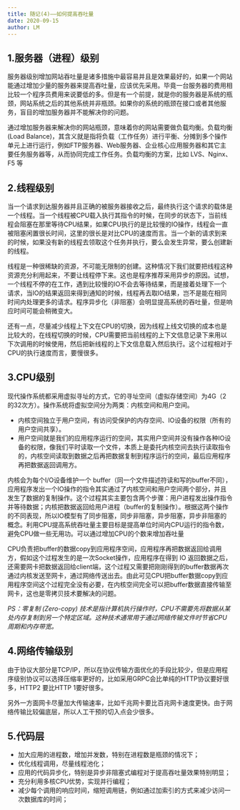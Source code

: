 ```yaml
---
title: 随记(4)——如何提高吞吐量
date: 2020-09-15
author: LM
---
```


## 1.服务器（进程）级别

服务器级别增加网站吞吐量是诸多措施中最容易并且是效果最好的，如果一个网站能通过增加少量的服务器来提高吞吐量，应该优先采用。毕竟一台服务器的费用相比较一个程序员费用来说要低的多。但是有一个前提，就是你的服务器是系统的瓶颈，网站系统之后的其他系统并非瓶颈。如果你的系统的瓶颈在接口或者其他服务，盲目的增加服务器并不能解决你的问题。

通过增加服务器来解决你的网站瓶颈，意味着你的网站需要做负载均衡。负载均衡(Load Balance)，其含义就是指将负载（工作任务）进行平衡、分摊到多个操作单元上进行运行，例如FTP服务器、Web服务器、企业核心应用服务器和其它主要任务服务器等，从而协同完成工作任务。负载均衡的方案，比如 LVS、Nginx、F5 等

## 2.线程级别

当一个请求到达服务器并且正确的被服务器接收之后，最终执行这个请求的载体是一个线程。当一个线程被CPU载入执行其指令的时候，在同步的状态下，当前线程会阻塞在那里等待CPU结果，如果CPU执行的是比较慢的IO操作，线程会一直被阻塞闲置很长时间，这里的很长是对比CPU的速度而言。当一个新的请求到来的时候，如果没有新的线程去领取这个任务并执行，要么会发生异常，要么创建新的线程。

线程是一种很稀缺的资源，不可能无限制的创建。这种情况下我们就要把线程这种资源充分利用起来，不要让线程停下来。这也是程序推荐采用异步的原因。试想，一个线程不停的在工作，遇到比较慢的IO不会去等待结果，而是接着处理下一个请求，当IO的结果返回来得到通知的时候，线程再去取IO结果，岂不是能在相同时间内处理更多的请求。程序异步化（非阻塞）会明显提高系统的吞吐量，但是响应时间可能会稍微变大。

还有一点，尽量减少线程上下文在CPU的切换，因为线程上线文切换的成本也是比较大的，在线程切换的时候，CPU需要把当前线程的上下文信息记录下来用以下次调用的时候使用，然后把新线程的上下文信息载入然后执行。这个过程相对于CPU的执行速度而言，要慢很多。

## 3.CPU级别

现代操作系统都采用虚拟寻址的方式，它的寻址空间（虚拟存储空间）为4G（2的32次方）。操作系统将虚拟空间分为两类：内核空间和用户空间。

- 内核空间独立于用户空间，有访问受保护的内存空间、IO设备的权限（所有的用户空间共享）。
- 用户空间就是我们的应用程序运行的空间，其实用户空间并没有操作各种IO设备的权限，像我们平时读取一个文件，本质上是委托内核空间去执行读取指令的，内核空间读取到数据之后再把数据复制到程序运行的空间，最后应用程序再把数据返回调用方。

内核会为每个I/O设备维护一个 buffer（同一个文件描述符读和写的buffer不同），应用程序发出一个IO操作的指令其实通过了内核空间和用户空间两个部分，并且发生了数据的复制操作。这个过程其实主要包含两个步骤：用户进程发出操作指令并等待数据；内核把数据返回给用户进程（buffer的复制操作）。根据这两个操作的不同表现，所以IO模型有了同步阻塞，同步非阻塞，异步阻塞，异步非阻塞的概念。利用CPU提高系统吞吐量主要目标是提高单位时间内CPU运行的指令数，避免CPU做一些无用功。可以通过增加CPU的个数来增加吞吐量

CPU负责把buffer的数据copy到应用程序空间，应用程序再把数据返回给调用方，假如这个过程发生的是一次Socket操作，应用程序在得到 IO 返回数据之后，还需要网卡把数据返回给client端，这个过程又需要把刚刚得到的buffer数据再次通过内核发送至网卡，通过网络传送出去。由此可见CPU把buffer数据copy到应用程序空间这个过程完全没有必要，在内核空间完全可以把buffer数据直接传输至网卡，这也是零拷贝技术要解决的问题。

*PS：零复制 (Zero-copy) 技术是指计算机执行操作时，CPU不需要先将数据从某处内存复制到另一个特定区域。这种技术通常用于通过网络传输文件时节省CPU周期和内存带宽。*

## 4.网络传输级别

由于协议大部分是TCP/IP，所以在协议传输方面优化的手段比较少，但是应用程序级别协议可以选择压缩率更好的，比如采用GRPC会比单纯的HTTP协议要好很多，HTTP2 要比HTTP 1要好很多。

另外一方面网卡尽量加大传输速率，比如千兆网卡要比百兆网卡速度更快。由于网络传输比较偏底层，所以人工干预的切入点会少很多。

## 5.代码层

- 加大应用的进程数，增加并发数，特别在进程数是瓶颈的情况下；
- 优化线程调用，尽量线程池化；
- 应用的代码异步化，特别是异步非阻塞式编程对于提高吞吐量效果特别明显；
- 充分利用多核CPU优势，实现并行编程；
- 减少每个调用的响应时间，缩短调用链，例如通过加索引的方式来减少访问一次数据库的时间；